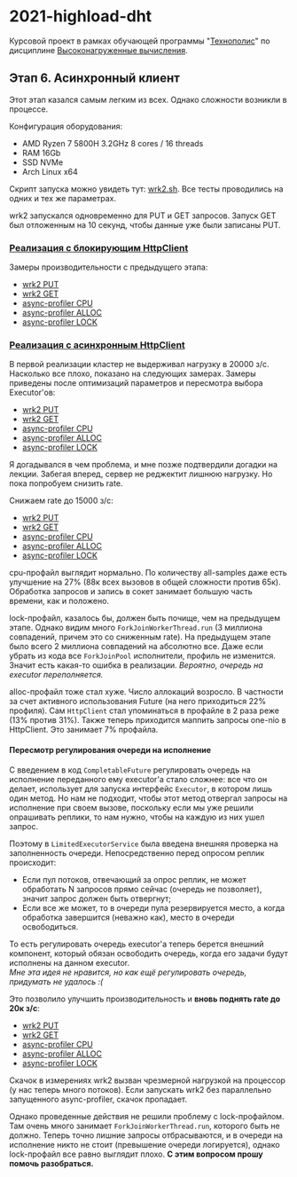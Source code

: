 # 2021-highload-dht

Курсовой проект в рамках обучающей программы "[Технополис](https://polis.mail.ru)" по дисциплине [Высоконагруженные вычисления](https://polis.mail.ru/curriculum/program/discipline/1257/).

## Этап 6. Асинхронный клиент

Этот этап казался самым легким из всех. Однако сложности возникли в процессе.

Конфигурация оборудования:
 - AMD Ryzen 7 5800H 3.2GHz 8 cores / 16 threads
 - RAM 16Gb
 - SSD NVMe
 - Arch Linux x64

Скрипт запуска можно увидеть тут: [wrk2.sh](../../profiling/wrk2.sh).
Все тесты проводились на одних и тех же параметрах.

wrk2 запускался одновременно для PUT и GET запросов. Запуск GET был отложенным
на 10 секунд, чтобы данные уже были записаны PUT.

### [Реализация с блокирующим HttpClient](https://github.com/CRaFT4ik/2021-highload-dht/blob/stage_5/)

Замеры производительности с предыдущего этапа:

- [wrk2 PUT](profiling/prev_stage/wrk2_replication_put.txt)
- [wrk2 GET](profiling/prev_stage/wrk2_replication_get.txt)
- [async-profiler CPU](profiling/prev_stage/profiler_cpu_replication.html)
- [async-profiler ALLOC](profiling/prev_stage/profiler_alloc_replication.html)
- [async-profiler LOCK](profiling/prev_stage/profiler_lock_replication.html) 

### [Реализация с асинхронным HttpClient](https://github.com/CRaFT4ik/2021-highload-dht/blob/stage_6/)

В первой реализации кластер не выдерживал нагрузку в 20000 з/с. Насколько все плохо,
показано на следующих замерах. Замеры приведены после оптимизаций параметров и
пересмотра выбора Executor'ов:
- [wrk2 PUT](profiling/delays_20k/wrk2_async_put.txt)
- [wrk2 GET](profiling/delays_20k/wrk2_async_get.txt)
- [async-profiler CPU](profiling/delays_20k/profiler_cpu_async.html)
- [async-profiler ALLOC](profiling/delays_20k/profiler_alloc_async.html)
- [async-profiler LOCK](profiling/delays_20k/profiler_lock_async.html)

Я догадывался в чем проблема, и мне позже подтвердили догадки на лекции. Забегая вперед,
сервер не реджектит лишнюю нагрузку. Но пока попробуем снизить rate.

Снижаем rate до 15000 з/с:
- [wrk2 PUT](profiling/async/wrk2_async_put.txt)
- [wrk2 GET](profiling/async/wrk2_async_get.txt)
- [async-profiler CPU](profiling/async/profiler_cpu_async.html)
- [async-profiler ALLOC](profiling/async/profiler_alloc_async.html)
- [async-profiler LOCK](profiling/async/profiler_lock_async.html)

cpu-профайл выглядит нормально. По количеству all-samples даже есть улучшение на 27%
(88к всех вызовов в общей сложности против 65к). Обработка запросов и запись в сокет
занимает большую часть времени, как и положено.

lock-профайл, казалось бы, должен быть почище, чем на предыдущем этапе. Однако видим
много `ForkJoinWorkerThread.run` (3 миллиона совпадений, причем это со сниженным rate).
На предыдущем этапе было всего 2 миллиона совпадений на абсолютно все.
Даже если убрать из кода все `ForkJoinPool` исполнители,
профиль не изменится. Значит есть какая-то ошибка в реализации. *Вероятно, очередь на
executor переполняется.*

alloc-профайл тоже стал хуже. Число аллокаций возросло. В частности за счет активного
использования Future (на него приходиться 22% профиля).
Сам `HttpClient` стал упоминаться в профайле в 2 раза реже (13% против 31%).
Также теперь приходится маппить запросы one-nio в HttpClient. Это занимает 7% профайла.

#### Пересмотр регулирования очереди на исполнение

С введением в код `CompletableFuture` регулировать очередь на исполнение переданного
ему executor'а стало сложнее: все что он делает, использует для запуска интерфейс
`Executor`, в котором лишь один метод. Но нам не подходит, чтобы этот метод отвергал
запросы на исполнение при своем вызове, поскольку если мы уже решили опрашивать реплики,
то нам нужно, чтобы на каждую из них ушел запрос.

Поэтому в `LimitedExecutorService` была введена внешняя проверка на заполненность очереди.
Непосредственно перед опросом реплик происходит:
 - Если пул потоков, отвечающий за опрос реплик, не может обработать N запросов прямо 
сейчас (очередь не позволяет), значит запрос должен быть отвергнут;
 - Если все же может, то в очереди пула резервируется место, а когда обработка завершится
(неважно как), место в очереди освободиться.

То есть регулировать очередь executor'а теперь берется внешний компонент, который обязан
освободить очередь, когда его задачи будут исполнены на данном executor. \
*Мне эта идея не нравится, но как ещё регулировать очередь, придумать не удалось :(*

Это позволило улучшить производительность и **вновь поднять rate до 20к з/с**:
- [wrk2 PUT](profiling/async_limited/wrk2_async_fixed_put.txt)
- [wrk2 GET](profiling/async_limited/wrk2_async_fixed_get.txt)
- [async-profiler CPU](profiling/async_limited/profiler_cpu_async_fixed.html)
- [async-profiler ALLOC](profiling/async_limited/profiler_alloc_async_fixed.html)
- [async-profiler LOCK](profiling/async_limited/profiler_lock_async_fixed.html)

Скачок в измерениях wrk2 вызван чрезмерной нагрузкой на процессор (у нас теперь много
потоков). Если запускать wrk2 без параллельно запущенного async-profiler, скачок пропадает.

Однако проведенные действия не решили проблему с lock-профайлом. Там очень много
занимает `ForkJoinWorkerThread.run`, которого быть не должно. Теперь точно
лишние запросы отбрасываются, и в очереди на исполнение никто не стоит 
(превышение очереди логируется), однако lock-профайл все равно выглядит плохо.
**С этим вопросом прошу помочь разобраться.**